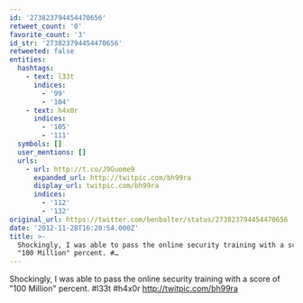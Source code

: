 ```yaml
---
id: '273823794454470656'
retweet_count: '0'
favorite_count: '3'
id_str: '273823794454470656'
retweeted: false
entities:
  hashtags:
    - text: l33t
      indices:
        - '99'
        - '104'
    - text: h4x0r
      indices:
        - '105'
        - '111'
  symbols: []
  user_mentions: []
  urls:
    - url: http://t.co/J9Guome9
      expanded_url: http://twitpic.com/bh99ra
      display_url: twitpic.com/bh99ra
      indices:
        - '112'
        - '132'
original_url: https://twitter.com/benbalter/status/273823794454470656
date: '2012-11-28T16:20:54.000Z'
title: >-
  Shockingly, I was able to pass the online security training with a score of
  "100 Million" percent. #…
---
```


Shockingly, I was able to pass the online security training with a score of "100 Million" percent. #l33t #h4x0r http://twitpic.com/bh99ra